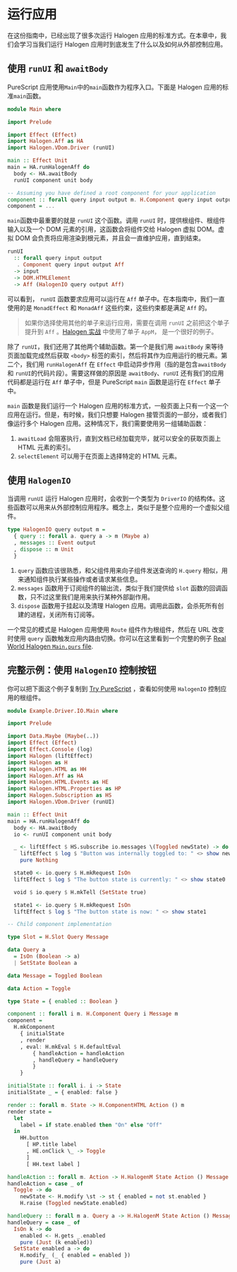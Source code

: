 # 运行应用

在这份指南中，已经出现了很多次运行 Halogen 应用的标准方式。在本章中，我们会学习当我们运行 Halogen 应用时到底发生了什么以及如何从外部控制应用。

## 使用 `runUI` 和 `awaitBody`

PureScript 应用使用`Main`中的`main`函数作为程序入口。下面是 Halogen 应用的标准`main`函数。

```purs
module Main where

import Prelude

import Effect (Effect)
import Halogen.Aff as HA
import Halogen.VDom.Driver (runUI)

main :: Effect Unit
main = HA.runHalogenAff do
  body <- HA.awaitBody
  runUI component unit body

-- Assuming you have defined a root component for your application
component :: forall query input output m. H.Component query input output m
component = ...
```

`main`函数中最重要的就是 `runUI` 这个函数。调用 `runUI` 时，提供根组件、根组件输入以及一个 DOM 元素的引用，这函数会将组件交给 Halogen 虚拟 DOM。虚拟 DOM 会负责将应用渲染到根元素，并且会一直维护应用，直到结束。

```purs
runUI
  :: forall query input output
   . Component query input output Aff
  -> input
  -> DOM.HTMLElement
  -> Aff (HalogenIO query output Aff)
```

可以看到， `runUI` 函数要求应用可以运行在 `Aff` 单子中。在本指南中，我们一直使用的是 `MonadEffect` 和 `MonadAff` 这些约束，这些约束都是满足 `Aff` 的。

> 如果你选择使用其他的单子来运行应用，需要在调用 `runUI` 之前把这个单子提升到 `Aff` 。[Halogen 实战](https://github.com/thomashoneyman/purescript-halogen-realworld) 中使用了单子 `AppM`， 是一个很好的例子。

除了 `runUI`，我们还用了其他两个辅助函数。第一个是我们用 `awaitBody` 来等待页面加载完成然后获取 `<body>` 标签的索引，然后将其作为应用运行的根元素。第二个，我们用 `runHalogenAff` 在 `Effect` 中启动异步作用（指的是包含`awaitBody` 和 `runUI`的代码片段）。需要这样做的原因是 `awaitBody`、`runUI` 还有我们的应用代码都是运行在 `Aff` 单子中，但是 PureScript `main` 函数是运行在 `Effect` 单子中。

`main` 函数是我们运行一个 Halogen 应用的标准方式，一般页面上只有一个这一个应用在运行。但是，有时候，我们只想要 Halogen 接管页面的一部分，或者我们像运行多个 Halogen 应用。这种情况下，我们需要使用另一组辅助函数：

1. `awaitLoad` 会阻塞执行，直到文档已经加载完毕，就可以安全的获取页面上 HTML 元素的索引。
2. `selectElement` 可以用于在页面上选择特定的 HTML 元素。

## 使用 `HalogenIO`

当调用 `runUI` 运行 Halogen 应用时，会收到一个类型为 `DriverIO` 的结构体。这些函数可以用来从外部控制应用程序。概念上，类似于是整个应用的一个虚拟父组件。

```purs
type HalogenIO query output m =
  { query :: forall a. query a -> m (Maybe a)
  , messages :: Event output
  , dispose :: m Unit
  }
```

1. `query` 函数应该很熟悉，和父组件用来向子组件发送查询的 `H.query` 相似，用来通知组件执行某些操作或者请求某些信息。
2. `messages` 函数用于订阅组件的输出流，类似于我们提供给 `slot` 函数的回调函数，只不过这里我们是用来执行某种外部副作用。
3. `dispose` 函数用于挂起以及清理 Halogen 应用。调用此函数，会杀死所有创建的进程，关闭所有订阅等。

一个常见的模式是 Halogen 应用使用 `Route` 组件作为根组件，然后在 URL 改变时使用 `query` 函数触发应用内路由切换。你可以在这里看到一个完整的例子 [Real World Halogen `Main.purs` file](https://github.com/thomashoneyman/purescript-halogen-realworld/blob/master/src/Main.purs).

## 完整示例：使用 `HalogenIO` 控制按钮

你可以把下面这个例子复制到 [Try PureScript](https://try.purescript.org) ，查看如何使用 `HalogenIO` 控制应用的根组件。

```purs
module Example.Driver.IO.Main where

import Prelude

import Data.Maybe (Maybe(..))
import Effect (Effect)
import Effect.Console (log)
import Halogen (liftEffect)
import Halogen as H
import Halogen.HTML as HH
import Halogen.Aff as HA
import Halogen.HTML.Events as HE
import Halogen.HTML.Properties as HP
import Halogen.Subscription as HS
import Halogen.VDom.Driver (runUI)

main :: Effect Unit
main = HA.runHalogenAff do
  body <- HA.awaitBody
  io <- runUI component unit body

  _ <- liftEffect $ HS.subscribe io.messages \(Toggled newState) -> do
    liftEffect $ log $ "Button was internally toggled to: " <> show newState
    pure Nothing

  state0 <- io.query $ H.mkRequest IsOn
  liftEffect $ log $ "The button state is currently: " <> show state0

  void $ io.query $ H.mkTell (SetState true)

  state1 <- io.query $ H.mkRequest IsOn
  liftEffect $ log $ "The button state is now: " <> show state1

-- Child component implementation

type Slot = H.Slot Query Message

data Query a
  = IsOn (Boolean -> a)
  | SetState Boolean a

data Message = Toggled Boolean

data Action = Toggle

type State = { enabled :: Boolean }

component :: forall i m. H.Component Query i Message m
component =
  H.mkComponent
    { initialState
    , render
    , eval: H.mkEval $ H.defaultEval
        { handleAction = handleAction
        , handleQuery = handleQuery
        }
    }

initialState :: forall i. i -> State
initialState _ = { enabled: false }

render :: forall m. State -> H.ComponentHTML Action () m
render state =
  let
    label = if state.enabled then "On" else "Off"
  in
    HH.button
      [ HP.title label
      , HE.onClick \_ -> Toggle
      ]
      [ HH.text label ]

handleAction :: forall m. Action -> H.HalogenM State Action () Message m Unit
handleAction = case _ of
  Toggle -> do
    newState <- H.modify \st -> st { enabled = not st.enabled }
    H.raise (Toggled newState.enabled)

handleQuery :: forall m a. Query a -> H.HalogenM State Action () Message m (Maybe a)
handleQuery = case _ of
  IsOn k -> do
    enabled <- H.gets _.enabled
    pure (Just (k enabled))
  SetState enabled a -> do
    H.modify_ (_ { enabled = enabled })
    pure (Just a)
```
